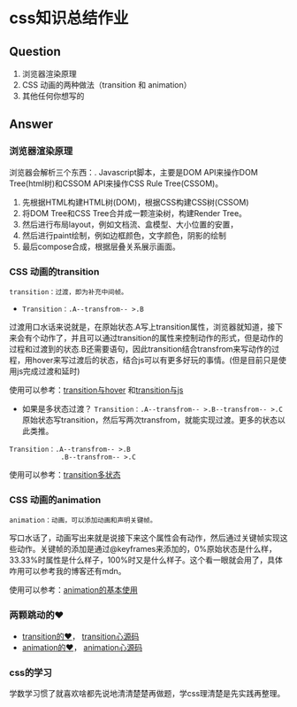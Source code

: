 # css知识总结作业

## Question
1. 浏览器渲染原理
2. CSS 动画的两种做法（transition 和 animation）
3. 其他任何你想写的

## Answer
### 浏览器渲染原理
浏览器会解析三个东西：. Javascript脚本，主要是DOM API来操作DOM Tree(html树)和CSSOM API来操作CSS Rule Tree(CSSOM)。

1. 先根据HTML构建HTML树(DOM)，根据CSS构建CSS树(CSSOM)
2. 将DOM Tree和CSS Tree合并成一颗渲染树，构建Render Tree。
3. 然后进行布局layout，例如文档流、盒模型、大小位置的安置，
4. 然后进行paint绘制，例如边框颜色，文字颜色，阴影的绘制
5. 最后compose合成，根据层叠关系展示画面。

### CSS 动画的transition
`transition：过渡，即为补充中间帧。`
* `Transition：.A--transfrom-- >.B`

过渡用口水话来说就是，在原始状态.A写上transition属性，浏览器就知道，接下来会有个动作了，并且可以通过transition的属性来控制动作的形式，但是动作的过程和过渡到的状态.B还需要语句，因此transition结合transfrom来写动作的过程，用hover来写过渡后的状态，结合js可以有更多好玩的事情。(但是目前只是使用js完成过渡和延时)

使用可以参考：[transition与hover](https://github.com/YuyuanW/learning-note01/blob/2fb851bcf1db314fafad34429083706aa8e02305/13%E5%8A%A8%E7%94%BB%E2%99%A5/transition01.html)
和[transition与js](https://github.com/YuyuanW/learning-note01/blob/2fb851bcf1db314fafad34429083706aa8e02305/13%E5%8A%A8%E7%94%BB%E2%99%A5/transition02.html)

* 如果是多状态过渡？
`Transition：.A--transfrom-- >.B--transfrom-- >.C`
原始状态写transition，然后写两次transfrom，就能实现过渡。更多的状态以此类推。
```
Transition：.A--transfrom-- >.B 
			 .B--transfrom-- >.C
```
使用可以参考：[transition多状态](https://github.com/YuyuanW/learning-note01/blob/2fb851bcf1db314fafad34429083706aa8e02305/13%E5%8A%A8%E7%94%BB%E2%99%A5/transition03.html)

### CSS 动画的animation
`animation：动画，可以添加动画和声明关键帧。`

写口水话了，动画写出来就是说接下来这个属性会有动作，然后通过关键帧实现这些动作。关键帧的添加是通过@keyframes来添加的，0%原始状态是什么样，33.33%时属性是什么样子，100%时又是什么样子。这个看一眼就会用了，具体咋用可以参考我的博客还有mdn。

使用可以参考：[animation的基本使用](https://github.com/YuyuanW/learning-note01/blob/2fb851bcf1db314fafad34429083706aa8e02305/13%E5%8A%A8%E7%94%BB%E2%99%A5/animation.html)

### 两颗跳动的♥ 
* [transition的♥](https://yuyuanw.github.io/learning-note01/13%E5%8A%A8%E7%94%BB%E2%99%A5/heart.html)，
[transition心源码](https://github.com/YuyuanW/learning-note01/blob/2fb851bcf1db314fafad34429083706aa8e02305/13%E5%8A%A8%E7%94%BB%E2%99%A5/heart.html)
* [animation的♥](https://yuyuanw.github.io/learning-note01/13%E5%8A%A8%E7%94%BB%E2%99%A5/heart-animation.html)，
[animation心源码](https://github.com/YuyuanW/learning-note01/blob/2fb851bcf1db314fafad34429083706aa8e02305/13%E5%8A%A8%E7%94%BB%E2%99%A5/heart-animation.html)

### css的学习
学数学习惯了就喜欢啥都先说地清清楚楚再做题，学css理清楚是先实践再整理。
